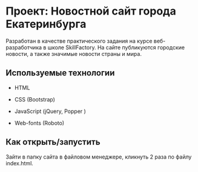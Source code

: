 # Проект: Новостной сайт города Екатеринбурга

Разработан в качестве практического задания на курсе веб-разработчика в школе SkillFactory.
На сайте публикуются городские новости, а также значимые новости страны и мира.


## Используемые технологии

* HTML

* CSS (Bootstrap)

* JavaScript (jQuery, Popper )

* Web-fonts (Roboto)


## Как открыть/запустить

Зайти в папку сайта в файловом менеджере, кликнуть 2 раза по файлу index.html.